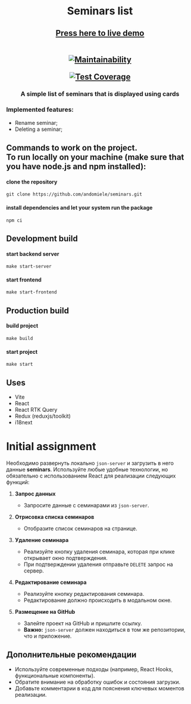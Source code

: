 <h1 align="center">Seminars list</h1>
<h2 align="center">
  <a  href="https://seminars-dusky.vercel.app/">Press here to live demo</a>
  
  <div align="center">
    <br/>

  [![Maintainability](https://api.codeclimate.com/v1/badges/fd5a9541cb90e78b7aee/maintainability)](https://codeclimate.com/github/andomiele/seminars/maintainability)

  [![Test Coverage](https://api.codeclimate.com/v1/badges/fd5a9541cb90e78b7aee/test_coverage)](https://codeclimate.com/github/andomiele/seminars/test_coverage)

  </div>
</h2>
<h3 align="center">A simple list of seminars that is displayed using cards </h3>
<h3 align="left">Implemented features:</h3>
  <ul>
    <li>Rename seminar;</li>
    <li>Deleting a seminar;</li>
  </ul>

<h2>
  Commands to work on the project.
</br>
  To run locally on your machine (make sure that you have node.js and npm installed):
</h2>

#### clone the repository
```
git clone https://github.com/andomiele/seminars.git
```
#### install dependencies and let your system run the package
```
npm ci
```
## Development build
#### start backend server
```
make start-server
```
#### start frontend
```
make start-frontend
```
## Production build
#### build project
```
make build
```
#### start project
```
make start
```
## Uses
<ul>
  <li>Vite</li>
  <li>React</li>
  <li>React RTK Query</li>
  <li>Redux (reduxjs/toolkit)</li>
  <li>i18next</li>
</ul>

# Initial assignment

Необходимо развернуть локально `json-server` и загрузить в него данные **seminars**. Используйте любые удобные технологии, но обязательно с использованием React для реализации следующих функций:

1. **Запрос данных**

   - Запросите данные с семинарами из `json-server`.

2. **Отрисовка списка семинаров**

   - Отобразите список семинаров на странице.

3. **Удаление семинара**

   - Реализуйте кнопку удаления семинара, которая при клике открывает окно подтверждения.
   - При подтверждении удаления отправьте `DELETE` запрос на сервер.

4. **Редактирование семинара**

   - Реализуйте кнопку редактирования семинара.
   - Редактирование должно происходить в модальном окне.

5. **Размещение на GitHub**
   - Залейте проект на GitHub и пришлите ссылку.
   - **Важно:** `json-server` должен находиться в том же репозитории, что и приложение.

## Дополнительные рекомендации

- Используйте современные подходы (например, React Hooks, функциональные компоненты).
- Обратите внимание на обработку ошибок и состояния загрузки.
- Добавьте комментарии в код для пояснения ключевых моментов реализации.

